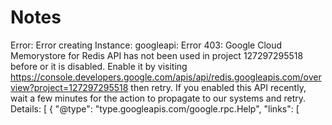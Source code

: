 # Notes


Error: Error creating Instance: googleapi: Error 403: Google Cloud Memorystore for Redis API has not been used in project 127297295518 before or it is disabled. Enable it by visiting https://console.developers.google.com/apis/api/redis.googleapis.com/overview?project=127297295518 then retry. If you enabled this API recently, wait a few minutes for the action to propagate to our systems and retry.
Details:
[
  {
    "@type": "type.googleapis.com/google.rpc.Help",
    "links": [


    